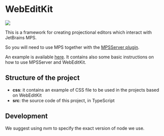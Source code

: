 # WebEditKit

![](https://img.shields.io/npm/v/webeditkit?style=plastic)

This is a framework for creating projectional editors which interact with JetBrains MPS.

So you will need to use MPS together with the [MPSServer plugin](https://github.com/Strumenta/MPSServer).

An example is available [here](https://github.com/Strumenta/calc-webeditkit-example).
It contains also some basic instructions on how to use MPSServer and WebEditKit.

## Structure of the project

* **css**: it contains an example of CSS file to be used in the projects based on WebEditKit
* **src**: the source code of this project, in TypeScript

## Development

We suggest using nvm to specify the exact version of node we use.
